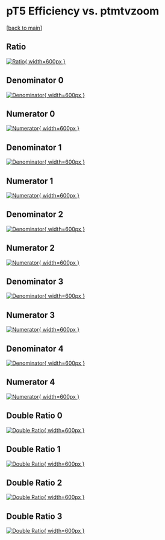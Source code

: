 # pT5 Efficiency vs. ptmtvzoom

[[back to main](./)]



## Ratio

[![Ratio](../mtv/var/pT5_vtr_211_-1_eff_ptmtvzoom.png){ width=600px }](../mtv/var/pT5_vtr_211_-1_eff_ptmtvzoom.pdf)

## Denominator 0

[![Denominator](../mtv/den/pT5_vtr_211_-1_eff_ptmtvzoom_den0.png){ width=600px }](../mtv/den/pT5_vtr_211_-1_eff_ptmtvzoom_den0.pdf)

## Numerator 0

[![Numerator](../mtv/num/pT5_vtr_211_-1_eff_ptmtvzoom_num0.png){ width=600px }](../mtv/num/pT5_vtr_211_-1_eff_ptmtvzoom_num0.pdf)

## Denominator 1

[![Denominator](../mtv/den/pT5_vtr_211_-1_eff_ptmtvzoom_den1.png){ width=600px }](../mtv/den/pT5_vtr_211_-1_eff_ptmtvzoom_den1.pdf)

## Numerator 1

[![Numerator](../mtv/num/pT5_vtr_211_-1_eff_ptmtvzoom_num1.png){ width=600px }](../mtv/num/pT5_vtr_211_-1_eff_ptmtvzoom_num1.pdf)

## Denominator 2

[![Denominator](../mtv/den/pT5_vtr_211_-1_eff_ptmtvzoom_den2.png){ width=600px }](../mtv/den/pT5_vtr_211_-1_eff_ptmtvzoom_den2.pdf)

## Numerator 2

[![Numerator](../mtv/num/pT5_vtr_211_-1_eff_ptmtvzoom_num2.png){ width=600px }](../mtv/num/pT5_vtr_211_-1_eff_ptmtvzoom_num2.pdf)

## Denominator 3

[![Denominator](../mtv/den/pT5_vtr_211_-1_eff_ptmtvzoom_den3.png){ width=600px }](../mtv/den/pT5_vtr_211_-1_eff_ptmtvzoom_den3.pdf)

## Numerator 3

[![Numerator](../mtv/num/pT5_vtr_211_-1_eff_ptmtvzoom_num3.png){ width=600px }](../mtv/num/pT5_vtr_211_-1_eff_ptmtvzoom_num3.pdf)

## Denominator 4

[![Denominator](../mtv/den/pT5_vtr_211_-1_eff_ptmtvzoom_den4.png){ width=600px }](../mtv/den/pT5_vtr_211_-1_eff_ptmtvzoom_den4.pdf)

## Numerator 4

[![Numerator](../mtv/num/pT5_vtr_211_-1_eff_ptmtvzoom_num4.png){ width=600px }](../mtv/num/pT5_vtr_211_-1_eff_ptmtvzoom_num4.pdf)

## Double Ratio 0

[![Double Ratio](../mtv/ratio/pT5_vtr_211_-1_eff_ptmtvzoom_ratio0.png){ width=600px }](../mtv/ratio/pT5_vtr_211_-1_eff_ptmtvzoom_ratio0.pdf)

## Double Ratio 1

[![Double Ratio](../mtv/ratio/pT5_vtr_211_-1_eff_ptmtvzoom_ratio1.png){ width=600px }](../mtv/ratio/pT5_vtr_211_-1_eff_ptmtvzoom_ratio1.pdf)

## Double Ratio 2

[![Double Ratio](../mtv/ratio/pT5_vtr_211_-1_eff_ptmtvzoom_ratio2.png){ width=600px }](../mtv/ratio/pT5_vtr_211_-1_eff_ptmtvzoom_ratio2.pdf)

## Double Ratio 3

[![Double Ratio](../mtv/ratio/pT5_vtr_211_-1_eff_ptmtvzoom_ratio3.png){ width=600px }](../mtv/ratio/pT5_vtr_211_-1_eff_ptmtvzoom_ratio3.pdf)

